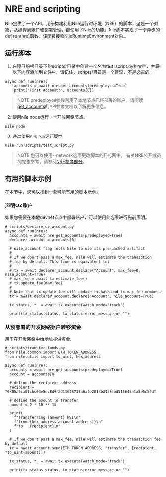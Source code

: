 # NRE and scripting
Nile提供了一个API，用于构建利用Nile运行时环境（NRE）的脚本，这是一个对象，从编译到账户和部署管理，都使用了Nile的功能。Nile脚本实现了一个异步的def run(nre)函数，该函数接收NileRuntimeEnvironment对象。

## 运行脚本
1. 在项目的根目录下的scripts/目录中创建一个名为test_script.py的文件，并将以下内容添加到文件中。请记住，scripts/目录是一个建议，不是必需的。
```
async def run(nre):
    accounts = await nre.get_accounts(predeployed=True)
    print("First Account:", accounts[0])
```

> NOTE
predeployed参数利用了本地节点已经部署的账户。请阅读[get_accounts](./API-Reference/NRE-Reference.md#get_accounts)的API参考文档以了解更多信息。

2. 使用nile node运行一个开放网络节点。
```
nile node
```

3. 通过使用nile run运行脚本
```
nile run scripts/test_script.py
```

> NOTE
您可以使用--network选项更改脚本的目标网络。
有关NRE公开成员的完整参考，请参阅[NRE参考部分](./API-Reference/NRE-Reference.md)。

## 有用的脚本示例
在本节中，您可以找到一些可能有用的脚本示例。

### 声明OZ账户
如果您需要在本地devnet节点中部署账户，可以使用此选项进行先前声明。
```
# scripts/declare_oz_account.py
async def run(nre):
  accounts = await nre.get_accounts(predeployed=True)
  declarer_account = accounts[0]

  # nile_account flag tells Nile to use its pre-packed artifact
  #
  # If we don't pass a max_fee, nile will estimate the transaction
  # fee by default. This line is equivalent to:
  #
  # tx = await declarer_account.declare("Account", max_fee=0, nile_account=True)
  # max_fee = await tx.estimate_fee()
  # tx.update_fee(max_fee)
  #
  # Note that tx.update_fee will update tx.hash and tx.max_fee members
  tx = await declarer_account.declare("Account", nile_account=True)

  tx_status, *_ = await tx.execute(watch_mode="track")

  print(tx_status.status, tx_status.error_message or "")
```

### 从预部署的开发网络账户转移资金
用于在开发网络中给地址提供资金:
```
# scripts/transfer_funds.py
from nile.common import ETH_TOKEN_ADDRESS
from nile.utils import to_uint, hex_address

async def run(nre):
  accounts = await nre.get_accounts(predeployed=True)
  account = accounts[0]

  # define the recipient address
  recipient = "0x05a0ca51cbc03e5ec8d9fad116f8737a6afe2613b3128ebd515643a1a5e5c52d"

  # define the amount to transfer
  amount = 2 * 10 ** 18

  print(
    f"Transferring {amount} WEI\n"
    f"from {hex_address(account.address)}\n"
    f"to   {recipient}\n"
  )

  # If we don't pass a max_fee, nile will estimate the transaction fee by default
  tx = await account.send(ETH_TOKEN_ADDRESS, "transfer", [recipient, *to_uint(amount)])

  tx_status, *_ = await tx.execute(watch_mode="track")

  print(tx_status.status, tx_status.error_message or "")
```